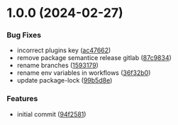 # 1.0.0 (2024-02-27)


### Bug Fixes

* incorrect plugins key ([ac47662](https://github.com/danto133/design-system/commit/ac47662bc2036a792da8e7196943f9f910c2fe8c))
* remove package semantice release gitlab ([87c9834](https://github.com/danto133/design-system/commit/87c98341fc10d3c22abb277b85ff326b6e2aa1e9))
* rename branches ([1593179](https://github.com/danto133/design-system/commit/1593179ecee32d0de2190495ed2f60d75417dcf6))
* rename env variables in workflows ([36f32b0](https://github.com/danto133/design-system/commit/36f32b01d64d6a03690eb7ac0d1fc596d4f2a697))
* update package-lock ([99b5d8e](https://github.com/danto133/design-system/commit/99b5d8e3b22e9b0c3b1047cea45104f1e7ce4532))


### Features

* initial commit ([94f2581](https://github.com/danto133/design-system/commit/94f25814fbdaf2ec4ef8c57321313edf513696f5))
